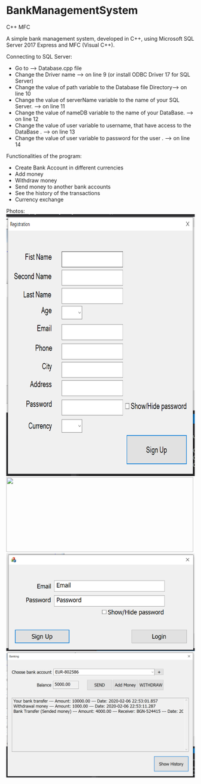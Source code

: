 # BankManagementSystem
C++ MFC

A simple bank management system, developed in C++, using Microsoft SQL Server 2017 Express and MFC (Visual C++).

Connecting to SQL Server:
  - Go to --> Database.cpp file
  - Change the Driver name --> on line 9 (or install ODBC Driver 17 for SQL Server)
  - Change the value of path variable to the Database file Directory--> on line 10
  - Change the value of serverName variable to the name of your SQL Server. --> on line 11
  - Change the value of nameDB variable to the name of your DataBase. --> on line 12
  - Change the value of user variable to username, that have access to the DataBase . --> on line 13
  - Change the value of user variable to password for the user . --> on line 14

Functionalities of the program:
  - Create Bank Account in different currencies
  - Add money
  - Withdraw money
  - Send money to another bank accounts
  - See the history of the transactions
  - Currency exchange
  
Photos:
<img src="Photos/Registration.PNG" width = 700 height = 700>
<img src="Photos/RLogin.PNG" width = 500 height = 200>
![Login dialog](Photos/Login.PNG)
![Banking dialog](Photos/Banking.PNG)

